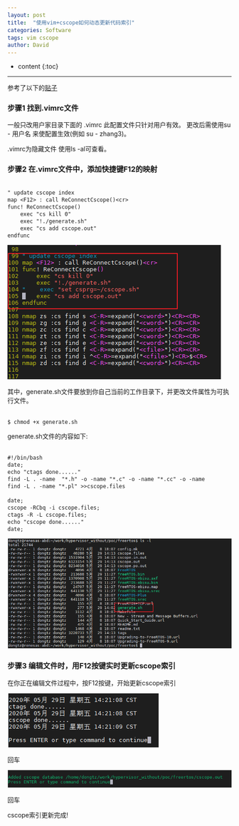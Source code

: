 ```yaml
---
layout: post
title:  "使用vim+cscope如何动态更新代码索引"
categories: Software
tags: vim cscope
author: David
---
```


* content
{:toc}

---
参考了以下的[贴子 ](https://kinlin.github.io/2019/04/01/How-to-dynamic-update-the-tags-with-cscope/)


### 步骤1 找到.vimrc文件

一般只改用户家目录下面的 .vimrc 此配置文件只针对用户有效。
更改后需使用su - 用户名 来使配置生效(例如 su - zhang3)。

.vimrc为隐藏文件 使用ls -al可查看。

### 步骤2 在.vimrc文件中，添加快捷键F12的映射

```

" update cscope index
map <F12> : call ReConnectCscope()<cr>
func! ReConnectCscope()
    exec "cs kill 0"
    exec "!./generate.sh"
    exec "cs add cscope.out"
endfunc

```

![F12按键映射](https://github.com/titron/titron.github.io/raw/master/img/2020-05-29-vim_cscope_1.png)

其中，generate.sh文件要放到你自己当前的工作目录下，并更改文件属性为可执行文件。

```

$ chmod +x generate.sh

```	
generate.sh文件的内容如下:

```

#!/bin/bash
date;
echo "ctags done......"
find -L . -name  "*.h" -o -name "*.c" -o -name "*.cc" -o -name 
find -L . -name "*.pl" >>cscope.files

date;
cscope -RCbq -i cscope.files;
ctags -R -L cscope.files;
echo "cscope done......"
date;

```
![generate.sh放置到工作目录下](https://github.com/titron/titron.github.io/raw/master/img/2020-05-29-vim_cscope_generate.png)

### 步骤3 编辑文件时，用F12按键实时更新cscope索引

在你正在编辑文件过程中，按F12按键，开始更新cscope索引

![更新cscope索引](https://github.com/titron/titron.github.io/raw/master/img/2020-05-29-vim_cscope_update_index.png)

回车

![更新cscope索引2](https://github.com/titron/titron.github.io/raw/master/img/2020-05-29-vim_cscope_update_index2.png)

回车


cscope索引更新完成!

